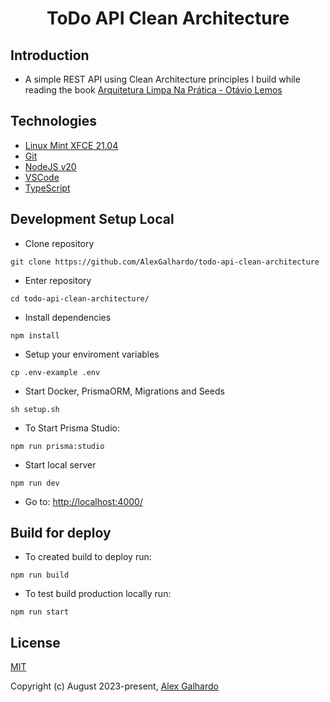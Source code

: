 <div align="center">
 <h1 align="center">ToDo API Clean Architecture</h1>
</div>

## Introduction

* A simple REST API using Clean Architecture principles I build while reading the book [Arquitetura Limpa Na Prática - Otávio Lemos](https://www.otaviolemos.com.br/)

## Technologies

* [Linux Mint XFCE 21.04](https://linuxmint.com/)
* [Git](https://git-scm.com/)
* [NodeJS v20](https://nodejs.org/en)
* [VSCode](https://code.visualstudio.com/)
* [TypeScript](https://www.typescriptlang.org/)

## Development Setup Local

* Clone repository

<!---->

```
git clone https://github.com/AlexGalhardo/todo-api-clean-architecture
```

* Enter repository

<!---->

```
cd todo-api-clean-architecture/
```

* Install dependencies

<!---->

```
npm install
```

* Setup your enviroment variables

<!---->

```
cp .env-example .env
```

* Start Docker, PrismaORM, Migrations and Seeds

<!---->

```
sh setup.sh
```

* To Start Prisma Studio:

<!---->

```
npm run prisma:studio
```

* Start local server

<!---->

```
npm run dev
```

* Go to: <http://localhost:4000/>

## Build for deploy

* To created build to deploy run:

<!---->

```
npm run build
```

* To test build production locally run:

<!---->

```
npm run start
```

## License

[MIT](http://opensource.org/licenses/MIT)

Copyright (c) August 2023-present, [Alex Galhardo](https://github.com/AlexGalhardo)
